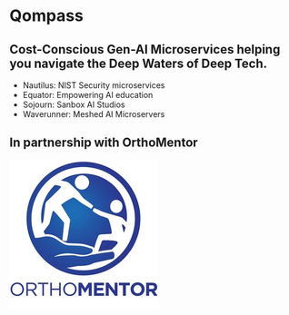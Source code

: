 # Qompass
## Cost-Conscious Gen-AI Microservices helping you navigate the Deep Waters of Deep Tech.

- Nautilus: NIST Security microservices
- Equator: Empowering AI education
- Sojourn: Sanbox AI Studios
- Waverunner: Meshed AI Microservers

## In partnership with OrthoMentor
![OM Image](OM.jpeg)

